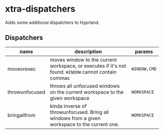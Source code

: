 # xtra-dispatchers

Adds some additional dispatchers to Hyprland.

## Dispatchers

| name | description | params |
| -- | -- | -- |
| moveorexec | moves window to the current workspace, or executes if it's not found. `WINDOW` cannot contain commas | `WINDOW,CMD` |
| throwunfocused | throws all unfocused windows on the current workspace to the given workspace | `WORKSPACE` |
| bringallfrom | kinda inverse of throwunfocused. Bring all windows from a given workspace to the current one. | `WORKSPACE` |